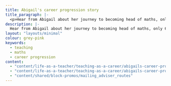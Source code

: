 ```yaml
---
title: Abigail's career progression story 
title_paragraph: |-
  <p>Hear from Abigail about her journey to becoming head of maths, only 6 years into her teaching career.</p>
description: |-
  Hear from Abigail about her journey to becoming head of maths, only 6 years into her teaching career.
layout: "layouts/minimal"
colour: grey-pink
keywords:
  - teaching
  - maths
  - career progression
content: 
  - "content/life-as-a-teacher/teaching-as-a-career/abigails-career-progression-story/header" 
  - "content/life-as-a-teacher/teaching-as-a-career/abigails-career-progression-story/article"
  - "content/shared/block-promos/mailing_adviser_routes"
---
```

